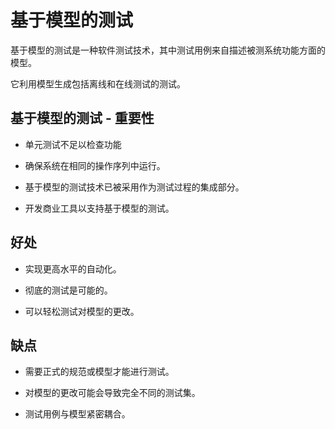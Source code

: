 # 基于模型的测试

基于模型的测试是一种软件测试技术，其中测试用例来自描述被测系统功能方面的模型。

它利用模型生成包括离线和在线测试的测试。

## 基于模型的测试 - 重要性

* 单元测试不足以检查功能

* 确保系统在相同的操作序列中运行。

* 基于模型的测试技术已被采用作为测试过程的集成部分。

* 开发商业工具以支持基于模型的测试。

## 好处

* 实现更高水平的自动化。

* 彻底的测试是可能的。

* 可以轻松测试对模型的更改。

## 缺点

* 需要正式的规范或模型才能进行测试。

* 对模型的更改可能会导致完全不同的测试集。

* 测试用例与模型紧密耦合。
